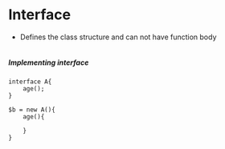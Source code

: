 # Interface
- Defines the class structure and can not have function body

```

```

##### Implementing interface

```
interface A{
	age();	
}

$b = new A(){
	age(){
		
	}
}
```